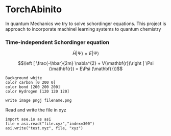 # TorchAbinito
In quantum Mechanics we try to solve schordinger equations. This project is approach to incorporate machinel learning systems to quantum chemistry
### Time-independent Schordinger equation

$$\hat{H} |\Psi \rangle = E|\Psi \rangle$$

$$\left [ \frac{-\hbar}{2m} \nabla^{2}  + V(\mathbf{r})\right ] \Psi (\mathbf{r}) = E\Psi (\mathbf{r})$$
```
Background white
color carbon [0 200 0]
color bond [200 200 200]
color Hydrogen [120 120 120]
```
```
write image pngj filename.png
```

Read and write the file in xyz
```
import ase.io as asi
file = asi.read("file.xyz","index=300")
asi.write("test.xyz", file, "xyz")
```
